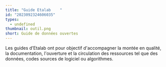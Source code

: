 ```yaml
---
title: "Guide Etalab    "
id: "2023092324606035"
types:
  - undefined
thumbnail: outil.png
short: Guide de données ouvertes
---
```


Les guides d’Etalab ont pour objectif d'accompagner la montée en qualité, la documentation, l'ouverture et la circulation des ressources tel que des données, codes sources de logiciel ou algorithmes.